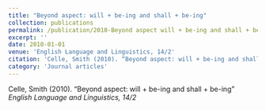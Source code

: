```yaml
---
title: "Beyond aspect: will + be-ing and shall + be-ing"
collection: publications
permalink: /publication/2010-Beyond aspect will + be-ing and shall + be-ing
excerpt: ''
date: 2010-01-01
venue: 'English Language and Linguistics, 14/2'
citation: 'Celle, Smith (2010). “Beyond aspect: will + be-ing and shall + be-ing” <i>English Language and Linguistics, 14/2</i>'
category: 'Journal articles'
---
```

Celle, Smith (2010). “Beyond aspect: will + be-ing and shall + be-ing” <i>English Language and Linguistics, 14/2</i>